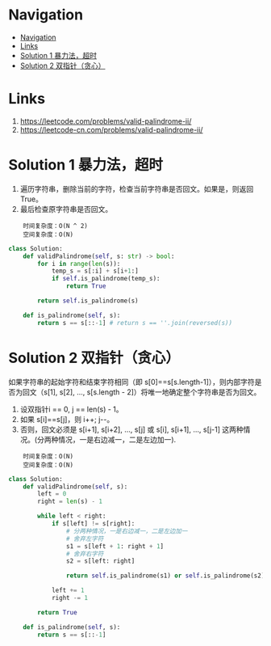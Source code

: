 # Navigation
- [Navigation](#navigation)
- [Links](#links)
- [Solution 1 暴力法，超时](#solution-1-%e6%9a%b4%e5%8a%9b%e6%b3%95%e8%b6%85%e6%97%b6)
- [Solution 2 双指针（贪心）](#solution-2-%e5%8f%8c%e6%8c%87%e9%92%88%e8%b4%aa%e5%bf%83)

# Links
1. https://leetcode.com/problems/valid-palindrome-ii/
2. https://leetcode-cn.com/problems/valid-palindrome-ii/


# Solution 1 暴力法，超时
1. 遍历字符串，删除当前的字符，检查当前字符串是否回文。如果是，则返回True。
2. 最后检查原字符串是否回文。
```
    时间复杂度：O(N ^ 2)
    空间复杂度：O(N)
```
```python
class Solution:
    def validPalindrome(self, s: str) -> bool:
        for i in range(len(s)):
            temp_s = s[:i] + s[i+1:]
            if self.is_palindrome(temp_s):
                return True

        return self.is_palindrome(s)

    def is_palindrome(self, s):
        return s == s[::-1] # return s == ''.join(reversed(s))
```

# Solution 2 双指针（贪心）
如果字符串的起始字符和结束字符相同（即 s[0]==s[s.length-1]），则内部字符是否为回文（s[1], s[2], ..., s[s.length - 2]）将唯一地确定整个字符串是否为回文。

1. 设双指针i == 0, j == len(s) - 1。 
2. 如果 s[i]==s[j]，则 i++; j--。
3. 否则，回文必须是 s[i+1], s[i+2], ..., s[j] 或 s[i], s[i+1], ..., s[j-1] 这两种情况。(分两种情况，一是右边减一，二是左边加一).


```
    时间复杂度：O(N)
    空间复杂度：O(N)
```
```python
class Solution:
    def validPalindrome(self, s):
        left = 0
        right = len(s) - 1

        while left < right:
            if s[left] != s[right]: 
                # 分两种情况，一是右边减一，二是左边加一
                # 舍弃左字符
                s1 = s[left + 1: right + 1]
                # 舍弃右字符
                s2 = s[left: right]

                return self.is_palindrome(s1) or self.is_palindrome(s2) # 时间复杂度是O(N)，因为这里只执行一次

            left += 1
            right -= 1

        return True

    def is_palindrome(self, s):
        return s == s[::-1]
```